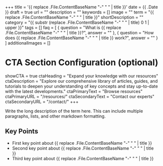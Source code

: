 +++
title = '{{ replace .File.ContentBaseName "-" " " | title }}'
date = {{ .Date }}
draft = true
url = ""
description = ""
keywords = []
image = ""
term = "{{ replace .File.ContentBaseName "-" " " | title }}"
shortDescription = ""
category = "{{ substr (replace .File.ContentBaseName "-" " " | title) 0 1 | upper }}"
tags = []
faq = [
  {
    question = "What is {{ replace .File.ContentBaseName "-" " " | title }}?",
    answer = ""
  },
  {
    question = "How does {{ replace .File.ContentBaseName "-" " " | title }} work?",
    answer = ""
  }
]
additionalImages = []

# CTA Section Configuration (optional)
showCTA = true
ctaHeading = "Expand your knowledge with our resources"
ctaDescription = "Explore our comprehensive library of articles, guides, and tutorials to deepen your understanding of key concepts and stay up-to-date with the latest developments."
ctaPrimaryText = "Browse resources"
ctaPrimaryURL = "/resources/"
ctaSecondaryText = "Contact our experts"
ctaSecondaryURL = "/contact/"
+++

Write the long description of the term here. This can include multiple paragraphs, lists, and other markdown formatting.

## Key Points

- First key point about {{ replace .File.ContentBaseName "-" " " | title }}
- Second key point about {{ replace .File.ContentBaseName "-" " " | title }}
- Third key point about {{ replace .File.ContentBaseName "-" " " | title }}
